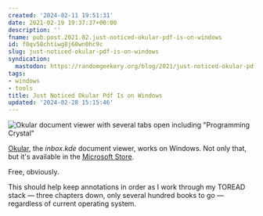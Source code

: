 ```yaml
---
created: '2024-02-11 19:51:31'
date: 2021-02-19 19:37:37+00:00
description: ''
fname: pub.post.2021.02.just-noticed-okular-pdf-is-on-windows
id: f0qv58chtiwg8j60wn0hc9c
slug: just-noticed-okular-pdf-is-on-windows
syndication:
  mastodon: https://randomgeekery.org/blog/2021/just-noticed-okular-pdf-is-on-windows/
tags:
- windows
- tools
title: Just Noticed Okular Pdf Is on Windows
updated: '2024-02-28 15:15:46'
---
```


![Okular document viewer with several tabs open including "Programming Crystal"](assets/img/2021/cover-2021-02-19.png)

[Okular](https://okular.kde.org), the *inbox.kde* document viewer, works on Windows. Not only that, but it's available in the [Microsoft Store](https://www.microsoft.com/en-us/p/okular/9n41msq1wnm8).

Free, obviously.

This should help keep annotations in order as I work through my TOREAD stack — three chapters down, only several hundred books to go —regardless of current operating system.